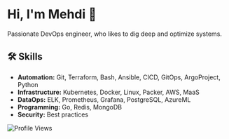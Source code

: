 <link rel="stylesheet" href="https://cdnjs.cloudflare.com/ajax/libs/font-awesome/6.0.0-beta3/css/all.min.css">

# Hi, I'm Mehdi 👋

Passionate DevOps engineer, who likes to dig deep and optimize systems.

## 🛠 Skills

- **Automation:** Git, Terraform, Bash, Ansible, CICD, GitOps, ArgoProject, Python
- **Infrastructure:** Kubernetes, Docker, Linux, Packer, AWS, MaaS
- **DataOps:** ELK, Prometheus, Grafana, PostgreSQL, AzureML
- **Programming:** Go, Redis, MongoDB
- **Security:** Best practices

![Profile Views](https://komarev.com/ghpvc/?username=memor24&color=blue)
